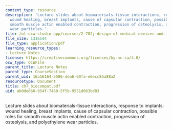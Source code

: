 ```yaml
---
content_type: resource
description: 'Lecture slides about biomaterials-tissue interactions, response to implants:
  wound healing, breast implants, cause of capsular contraction, possible roles for
  smooth muscle actin enabled contraction, progression of osteolysis, and polyethylene
  wear particles.'
file: /ol-ocw-studio-app/courses/2-782j-design-of-medical-devices-and-implants-spring-2006/ab0de660954f74605f5b9551d083bd83_ch7_biocompat.pdf
file_size: 1316544
file_type: application/pdf
learning_resource_types:
- Lecture Notes
license: https://creativecommons.org/licenses/by-nc-sa/4.0/
ocw_type: OCWFile
parent_title: Lecture Notes
parent_type: CourseSection
parent_uid: 16a16164-5586-dea6-69fa-e6ecc85a88a2
resourcetype: Document
title: ch7_biocompat.pdf
uid: ab0de660-954f-7460-5f5b-9551d083bd83
---
```

Lecture slides about biomaterials-tissue interactions, response to implants: wound healing, breast implants, cause of capsular contraction, possible roles for smooth muscle actin enabled contraction, progression of osteolysis, and polyethylene wear particles.